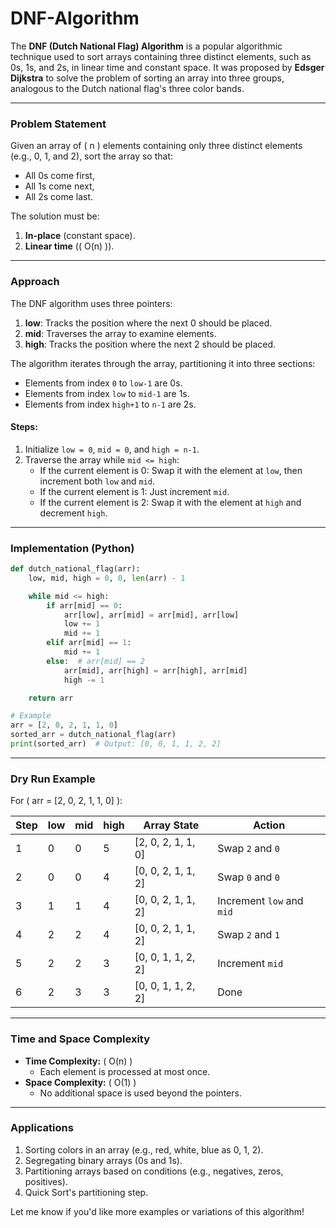 # DNF-Algorithm

The **DNF (Dutch National Flag) Algorithm** is a popular algorithmic technique used to sort arrays containing three distinct elements, such as 0s, 1s, and 2s, in linear time and constant space. It was proposed by **Edsger Dijkstra** to solve the problem of sorting an array into three groups, analogous to the Dutch national flag's three color bands.

---

### Problem Statement
Given an array of \( n \) elements containing only three distinct elements (e.g., 0, 1, and 2), sort the array so that:
- All 0s come first,
- All 1s come next,
- All 2s come last.

The solution must be:
1. **In-place** (constant space).
2. **Linear time** (\( O(n) \)).

---

### Approach
The DNF algorithm uses three pointers:
1. **low**: Tracks the position where the next 0 should be placed.
2. **mid**: Traverses the array to examine elements.
3. **high**: Tracks the position where the next 2 should be placed.

The algorithm iterates through the array, partitioning it into three sections:
- Elements from index `0` to `low-1` are 0s.
- Elements from index `low` to `mid-1` are 1s.
- Elements from index `high+1` to `n-1` are 2s.

#### Steps:
1. Initialize `low = 0`, `mid = 0`, and `high = n-1`.
2. Traverse the array while `mid <= high`:
   - If the current element is 0: Swap it with the element at `low`, then increment both `low` and `mid`.
   - If the current element is 1: Just increment `mid`.
   - If the current element is 2: Swap it with the element at `high` and decrement `high`.

---

### Implementation (Python)
```python
def dutch_national_flag(arr):
    low, mid, high = 0, 0, len(arr) - 1

    while mid <= high:
        if arr[mid] == 0:
            arr[low], arr[mid] = arr[mid], arr[low]
            low += 1
            mid += 1
        elif arr[mid] == 1:
            mid += 1
        else:  # arr[mid] == 2
            arr[mid], arr[high] = arr[high], arr[mid]
            high -= 1

    return arr

# Example
arr = [2, 0, 2, 1, 1, 0]
sorted_arr = dutch_national_flag(arr)
print(sorted_arr)  # Output: [0, 0, 1, 1, 2, 2]
```

---

### Dry Run Example
For \( arr = [2, 0, 2, 1, 1, 0] \):

| Step | low | mid | high | Array State          | Action         |
|------|-----|-----|------|----------------------|----------------|
| 1    | 0   | 0   | 5    | [2, 0, 2, 1, 1, 0]   | Swap `2` and `0` |
| 2    | 0   | 0   | 4    | [0, 0, 2, 1, 1, 2]   | Swap `0` and `0` |
| 3    | 1   | 1   | 4    | [0, 0, 2, 1, 1, 2]   | Increment `low` and `mid` |
| 4    | 2   | 2   | 4    | [0, 0, 2, 1, 1, 2]   | Swap `2` and `1` |
| 5    | 2   | 2   | 3    | [0, 0, 1, 1, 2, 2]   | Increment `mid` |
| 6    | 2   | 3   | 3    | [0, 0, 1, 1, 2, 2]   | Done           |

---

### Time and Space Complexity
- **Time Complexity:** \( O(n) \)
  - Each element is processed at most once.
- **Space Complexity:** \( O(1) \)
  - No additional space is used beyond the pointers.

---

### Applications
1. Sorting colors in an array (e.g., red, white, blue as 0, 1, 2).
2. Segregating binary arrays (0s and 1s).
3. Partitioning arrays based on conditions (e.g., negatives, zeros, positives).
4. Quick Sort's partitioning step.

Let me know if you'd like more examples or variations of this algorithm!
